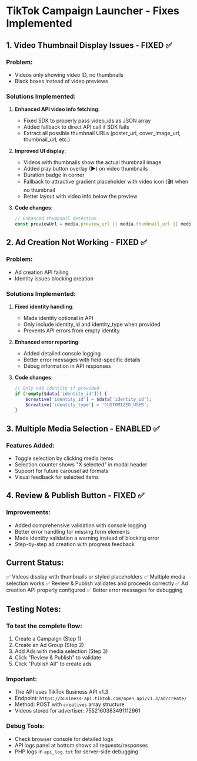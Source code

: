 # TikTok Campaign Launcher - Fixes Implemented

## 1. Video Thumbnail Display Issues - FIXED ✅

### Problem:
- Videos only showing video ID, no thumbnails
- Black boxes instead of video previews

### Solutions Implemented:
1. **Enhanced API video info fetching**:
   - Fixed SDK to properly pass video_ids as JSON array
   - Added fallback to direct API call if SDK fails
   - Extract all possible thumbnail URLs (poster_url, cover_image_url, thumbnail_url, etc.)

2. **Improved UI display**:
   - Videos with thumbnails show the actual thumbnail image
   - Added play button overlay (▶) on video thumbnails
   - Duration badge in corner
   - Fallback to attractive gradient placeholder with video icon (🎬) when no thumbnail
   - Better layout with video info below the preview

3. **Code changes**:
   ```javascript
   // Enhanced thumbnail detection
   const previewUrl = media.preview_url || media.thumbnail_url || media.poster_url || media.cover_url;
   ```

## 2. Ad Creation Not Working - FIXED ✅

### Problem:
- Ad creation API failing
- Identity issues blocking creation

### Solutions Implemented:
1. **Fixed identity handling**:
   - Made identity optional in API
   - Only include identity_id and identity_type when provided
   - Prevents API errors from empty identity

2. **Enhanced error reporting**:
   - Added detailed console logging
   - Better error messages with field-specific details
   - Debug information in API responses

3. **Code changes**:
   ```php
   // Only add identity if provided
   if (!empty($data['identity_id'])) {
       $creative['identity_id'] = $data['identity_id'];
       $creative['identity_type'] = 'CUSTOMIZED_USER';
   }
   ```

## 3. Multiple Media Selection - ENABLED ✅

### Features Added:
- Toggle selection by clicking media items
- Selection counter shows "X selected" in modal header
- Support for future carousel ad formats
- Visual feedback for selected items

## 4. Review & Publish Button - FIXED ✅

### Improvements:
- Added comprehensive validation with console logging
- Better error handling for missing form elements
- Made identity validation a warning instead of blocking error
- Step-by-step ad creation with progress feedback

## Current Status:
✅ Videos display with thumbnails or styled placeholders
✅ Multiple media selection works
✅ Review & Publish validates and proceeds correctly
✅ Ad creation API properly configured
✅ Better error messages for debugging

## Testing Notes:

### To test the complete flow:
1. Create a Campaign (Step 1)
2. Create an Ad Group (Step 2)
3. Add Ads with media selection (Step 3)
4. Click "Review & Publish" to validate
5. Click "Publish All" to create ads

### Important:
- The API uses TikTok Business API v1.3
- Endpoint: `https://business-api.tiktok.com/open_api/v1.3/ad/create/`
- Method: POST with `creatives` array structure
- Videos stored for advertiser: 7552160383491112961

### Debug Tools:
- Check browser console for detailed logs
- API logs panel at bottom shows all requests/responses
- PHP logs in `api_log.txt` for server-side debugging
